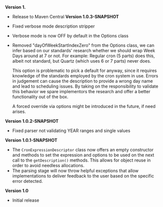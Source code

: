 **Version 1.**
 * Release to Maven Central
**Version 1.0.3-SNAPSHOT**
 * Fixed verbose mode description stripper
 * Verbose mode is now OFF by default in the Options class
 * Removed "dayOfWeekStartIndexZero" from the Options class, we can infer based on our standards' research whether we should wrap Week Days around at 7 or not. For example: Regular cron (5 parts) does this, albeit not standard, but Quartz (which uses 6 or 7 parts) never does. 
 
   This option is problematic to pick a default for anyway, since it requires knowledge of the standards employed by the cron system in use. Errors in judgement can cause the description to provide a wrong day name and lead to scheduling issues. By taking on the responsibility to validate this behavior we spare implementors the research and offer a better functionality out of the box. 
 
   A forced override via options might be introduced in the future, if need arises.

**Version 1.0.2-SNAPSHOT**
 * Fixed parser not validating YEAR ranges and single values

**Version 1.0.1-SNAPSHOT**
 * The ``` CronExpressionDescriptor ``` class now offers an empty constructor and methods to set the expression and options to be used
   on the next call to the ``` getDescription() ``` methods. This allows for object reuse in order to avoid needless allocations.
 * The parsing stage will now throw helpful exceptions that allow implementations to deliver feedback to the user based on the specific 
   error detected.
   
**Version 1.0**
 * Initial release